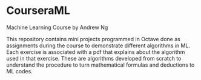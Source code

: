 # CourseraML
Machine Learning Course by Andrew Ng

This repository contains mini projects programmed in Octave done as assignments during the course to demonstrate different algorithms in ML.
Each exercise is associated with a pdf that explains about the algorithm used in that exercise. These are algorithms developed from scratch to understand the procedure to turn mathematical formulas and deductions to ML codes.
